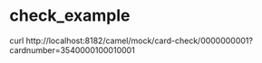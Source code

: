 # check_example
curl http://localhost:8182/camel/mock/card-check/0000000001?cardnumber=3540000100010001